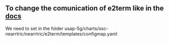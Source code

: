 ## To change the comunication of e2term like in the [docs](https://docs.o-ran-sc.org/projects/o-ran-sc-ric-plt-submgr/en/latest/user-guide.html) 

We need to set in the folder usap-5g/charts/osc-nearrtric/nearrtric/e2term/templates/configmap.yaml

